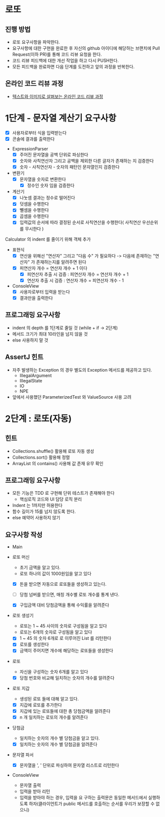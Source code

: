 # 로또
## 진행 방법
* 로또 요구사항을 파악한다.
* 요구사항에 대한 구현을 완료한 후 자신의 github 아이디에 해당하는 브랜치에 Pull Request(이하 PR)를 통해 코드 리뷰 요청을 한다.
* 코드 리뷰 피드백에 대한 개선 작업을 하고 다시 PUSH한다.
* 모든 피드백을 완료하면 다음 단계를 도전하고 앞의 과정을 반복한다.

## 온라인 코드 리뷰 과정
* [텍스트와 이미지로 살펴보는 온라인 코드 리뷰 과정](https://github.com/next-step/nextstep-docs/tree/master/codereview)


# 1단계 -  문자열 계산기 요구사항
- [x] 사용자로부터 식을 입력받는다
- [x] 콘솔에 결과를 출력한다
- ExpressionParser
  - [x] 주어진 문자열을 공백 단위로 파싱한다
  - [x] 숫자와 사칙연산자 그리고 공백을 제외한 다른 글자가 존재하는 지 검증한다
  - [x] 숫자 - 사칙연산자 - 숫자의 패턴인 문자열인지 검증한다

- 변환기
  - [x] 문자열을 숫자로 변환한다
    - [x] 정수인 숫자 임을 검증한다
- 계산기
  - [x] 나눗셈 결과는 정수로 떨어진다
  - [x] 덧셈을 수행한다
  - [x] 뺄셈을 수행한다
  - [x] 곱셈을 수행한다
  - [x] 입력값의 순서에 따라 결정된 순서로 사칙연산을 수행한다( 사칙연산 우선순위를 무시한다 )

Calculator 의 indent 를 줄이기 위해 객체 추가
- 표현식 
  - [x] 연산을 위해선 "연산자" 그리고 "다음 수" 가 필요하다 -> 다음에 존재하는 "연산자" 가 존재하는지를 알려주면 된다
  - [x] 피연산자 개수 = 연산자 개수 + 1 이다
    - [x] 피연산자 추출 시 검증 : 피연산자 개수 = 연산자 개수 + 1 
    - [x] 연산자 추출 시 검증 : 연산자 개수 = 피연산자 개수 - 1

- ConsoleView
  - [x] 사용자로부터 입력을 받는다
  - [x] 결과만을 출력한다

## 프로그래밍 요구사항
- indent 의 depth 를 1단계로 줄일 것 (while + if -> 2단계)
- 메서드 크기가 최대 10라인을 넘지 않을 것 
- else 사용하지 말 것

## AssertJ 힌트
- 자주 발생하는 Exception 의 경우 별도의 Exception 메서드를 제공하고 있다. 
  - IllegalArgument
  - IllegalState
  - IO
  - NPE
- 앞에서 사용했던 ParameterizedTest 와 ValueSource 사용 고려

# 2단계 : 로또(자동)
## 힌트 
- Collections.shuffle() 활용해 로또 자동 생성
- Collections.sort() 활용해 정렬
- ArrayList 의 contains() 사용해 값 존재 유무 확인 

## 프로그래밍 요구사항
- 모든 기능은 TDD 로 구현해 단위 테스트가 존재해야 한다
  - 핵심로직 코드와 UI 담당 로직 분리 
- Indent 는 1까지만 허용한다 
- 함수 길이가 15를 넘지 않도록 한다. 
- else 예약어 사용하지 않기 

## 요구사항 작성 

- Main

- 로또 머신
  - 초기 금액을 알고 있다. 
  - 로또 하나의 값이 1000원임을 알고 있다
  - [x] 돈을 받으면 자동으로 로또들을 생성하고 있는다.
  - [ ] 당첨 넘버를 받으면, 매칭 개수별 로또 개수를 통계 낸다.
  - [x] 구입금액 대비 당첨금액을 통해 수익률을 알려준다


- 로또 생성기
  - 로또는 1 ~ 45 사이의 숫자로 구성됨을 알고 있다
  - 로또는 6개의 숫자로 구성됨을 알고 있다
  - [x] 1 ~ 45 의 숫자 6개로 로 이루어진 List 를 리턴한다
  - [x] 로또를 생성한다
  - [x] 금액이 주어지면 개수에 해당하는 로또들을 생성한다

- 로또
  - 자신을 구성하는 숫자 6개를 알고 있다 
  - [x] 당첨 번호와 비교해 일치하는 숫자의 개수를 알려준다 
- 로또 지갑
  - 생성된 로또 들에 대해 알고 있다. 
  - [x] 지갑에 로또를 추가한다
  - [x] 지갑에 있는 로또들에 대한 총 당첨금액을 알려준다
  - [x] n 개 일치하는 로또의 개수를 알려준다

- 당첨금
  - 일치하는 숫자의 개수 별 당첨금을 알고 있다.
  - [x] 일치하는 숫자의 개수 별 당첨금을 알려준다

- 문자열 파서
  - [x] 문자열을 ', ' 단위로 파싱하여 문자열 리스트로 리턴한다

- ConsoleView
  - 문자열 출력
  - 입력을 받아 리턴
  - 입력을 받아야 하는 경우, 입력을 요 구하는 출력문은 동일한 메서드에서 실행하도록 하자(클라이언트가 public 메서드를 호출하는 순서를 우리가 보장할 수 없으니)


